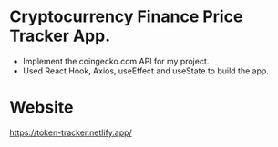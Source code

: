 # Cryptocurrency Finance Price Tracker App.
- Implement the coingecko.com API for my project. 
- Used React Hook, Axios, useEffect and useState to build the app. 

# Website
https://token-tracker.netlify.app/